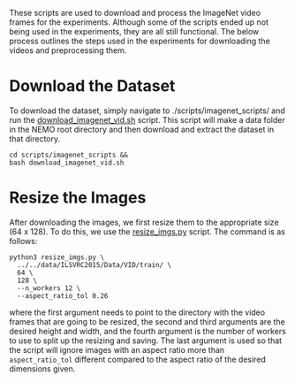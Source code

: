 These scripts are used to download and process the ImageNet video frames for the experiments. Although some of the scripts ended up not being used in the experiments, they are all still functional. The below process outlines the steps used in the experiments for downloading the videos and preprocessing them.

# Download the Dataset
To download the dataset, simply navigate to ./scripts/imagenet_scripts/ and run the [download_imagenet_vid.sh](https://github.com/MichaelTeti/NEMO/blob/main/scripts/imagenet_scripts/download_imagenet_vid.sh) script. This script will make a data folder in the NEMO root directory and then download and extract the dataset in that directory. 
```
cd scripts/imagenet_scripts &&
bash download_imagenet_vid.sh
```

# Resize the Images
After downloading the images, we first resize them to the appropriate size (64 x 128). To do this, we use the [resize_imgs.py](https://github.com/MichaelTeti/NEMO/blob/main/scripts/imagenet_scripts/resize_imgs.py) script. The command is as follows:
```
python3 resize_imgs.py \
  ../../data/ILSVRC2015/Data/VID/train/ \
  64 \
  128 \
  --n_workers 12 \
  --aspect_ratio_tol 0.26
```
where the first argument needs to point to the directory with the video frames that are going to be resized, the second and third arguments are the desired height and width, and the fourth argument is the number of workers to use to split up the resizing and saving. The last argument is used so that the script will ignore images with an aspect ratio more than ```aspect_ratio_tol``` different compared to the aspect ratio of the desired dimensions given.
